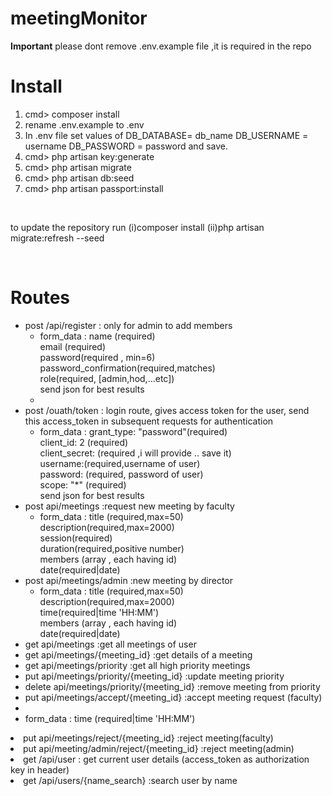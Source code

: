 # meetingMonitor
<b>Important</b> please dont remove .env.example file ,it is required in the repo

# Install
<ol>
  <li>cmd> composer install </li>
  <li>rename .env.example to .env </li>
  <li> In .env file set values of DB_DATABASE= db_name DB_USERNAME = username DB_PASSWORD = password and save. </li>
  <li>cmd> php artisan key:generate </li>
  <li>cmd> php artisan migrate </li>
  <li>cmd> php artisan db:seed </li>
  <li>cmd> php artisan passport:install </li>
</ol>
 
 <br>
 <p> to update the repository run (i)composer install  (ii)php artisan migrate:refresh --seed </p>
 <br>
 
# Routes
   <ul>
    <li>post /api/register : only for admin to add members 
        <ul>
          <li> form_data : name (required)<br>email (required) <br>password(required , min=6)<br>password_confirmation(required,matches)<br>role(required, [admin,hod,...etc])  <br> send json for best results<li>
        </ul>
  </li>
    <li>post /ouath/token  : login route, gives access token for the user, send this access_token in subsequent requests for authentication
        <ul>
          <li> form_data : grant_type: "password"(required)<br>client_id: 2 (required)<br> client_secret: (required ,i will provide .. save it) <br> username:(required,username of user) <br> password: (required, password of user)<br> scope: "*" (required)<br> send json for best results </li>
        </ul>
  </li>
  <li> post api/meetings   :request new meeting by faculty
    <ul><li>
        form_data : title (required,max=50) <br>description(required,max=2000) <br>session(required)<br>duration(required,positive number)<br> members (array , each having id)<br>date(required|date)
      </li>
    </ul>
  </li>
  <li> post api/meetings/admin :new meeting by director
    <ul><li>
        form_data : title (required,max=50) <br>description(required,max=2000) <br>time(required|time 'HH:MM')<br> members (array , each having id)<br>date(required|date)
      </li>
    </ul>
  </li>
  <li> get api/meetings :get all meetings of user</li>
  <li> get api/meetings/{meeting_id} :get details of a meeting</li>
  <li> get api/meetings/priority :get all high priority meetings</li>
  <li> put api/meetings/priority/{meeting_id}  :update meeting priority </li>
  <li> delete api/meetings/priority/{meeting_id} :remove meeting from priority</li>
  <li> put api/meetings/accept/{meeting_id} :accept meeting request (faculty)</li>
  <li put api/meetings/admin/accept/{meeting_id} :accept meeitng(admin) 
  <ul>
  <li>form_data : time (required|time 'HH:MM')</li>
  </ul>
  </li>
  <li> put api/meetings/reject/{meeting_id} :reject meeting(faculty) </li>
  <li> put api/meeting/admin/reject/{meeting_id} :reject meeting(admin)</li>
  <li>get /api/user : get current user details (access_token as authorization key in header)</li>
  <li>get /api/users/{name_search} :search user by name</li>
   </ul>
    
    
